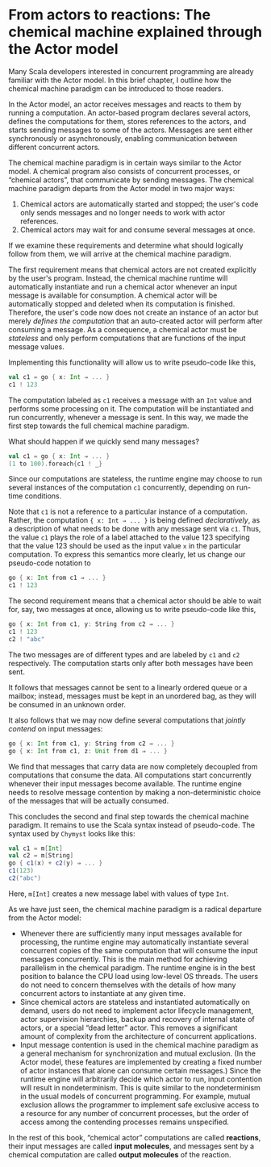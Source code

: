 <link href="{{ site.github.url }}/tables.css" rel="stylesheet" />

# From actors to reactions: The chemical machine explained through the Actor model

Many Scala developers interested in concurrent programming are already familiar with the Actor model. In this brief chapter, I outline how the chemical machine paradigm can be introduced to those readers.

In the Actor model, an actor receives messages and reacts to them by running a computation. An actor-based program declares several actors, defines the computations for them, stores references to the actors, and starts sending messages to some of the actors. Messages are sent either synchronously or asynchronously, enabling communication between different concurrent actors. 

The chemical machine paradigm is in certain ways similar to the Actor model. A chemical program also consists of concurrent processes, or “chemical actors”, that communicate by sending messages. The chemical machine paradigm departs from the Actor model in two major ways: 

1. Chemical actors are automatically started and stopped; the user's code only sends messages and no longer needs to work with actor references.
2. Chemical actors may wait for and consume several messages at once.

If we examine these requirements and determine what should logically follow from them, we will arrive at the chemical machine paradigm.

The first requirement means that chemical actors are not created explicitly by the user's program. Instead, the chemical machine runtime will automatically instantiate and run a chemical actor whenever an input message is available for consumption. A chemical actor will be automatically stopped and deleted when its computation is finished. Therefore, the user's code now does not create an instance of an actor but merely _defines the computation_ that an auto-created actor will perform after consuming a message. As a consequence, a chemical actor must be _stateless_ and only perform computations that are functions of the input message values.

Implementing this functionality will allow us to write pseudo-code like this,

```scala
val c1 = go { x: Int ⇒ ... }
c1 ! 123

```

The computation labeled as `c1` receives a message with an `Int` value and performs some processing on it. The computation will be instantiated and run concurrently, whenever a message is sent. In this way, we made the first step towards the full chemical machine paradigm. 

What should happen if we quickly send many messages?

```scala
val c1 = go { x: Int ⇒ ... }
(1 to 100).foreach{c1 ! _}

```

Since our computations are stateless, the runtime engine may choose to run several instances of the computation `c1` concurrently, depending on run-time conditions.

Note that `c1` is not a reference to a particular instance of a computation. Rather, the computation `{ x: Int ⇒ ... }` is being defined _declaratively_, as a description of what needs to be done with any message sent via `c1`. Thus, the value `c1` plays the role of a label attached to the value 123 specifying that the value 123 should be used as the input value `x` in the particular computation. To express this semantics more clearly, let us change our pseudo-code notation to

```scala
go { x: Int from c1 ⇒ ... }
c1 ! 123

```

The second requirement means that a chemical actor should be able to wait for, say, two messages at once, allowing us to write pseudo-code like this,

```scala
go { x: Int from c1, y: String from c2 ⇒ ... }
c1 ! 123
c2 ! "abc"

```

The two messages are of different types and are labeled by `c1` and `c2` respectively. The computation starts only after both messages have been sent.

It follows that messages cannot be sent to a linearly ordered queue or a mailbox; instead, messages must be kept in an unordered bag, as they will be consumed in an unknown order.

It also follows that we may now define several computations that _jointly contend_ on input messages:

```scala
go { x: Int from c1, y: String from c2 ⇒ ... }
go { x: Int from c1, z: Unit from d1 ⇒ ... }

```

We find that messages that carry data are now completely decoupled from computations that consume the data. All computations start concurrently whenever their input messages become available. The runtime engine needs to resolve message contention by making a non-deterministic choice of the messages that will be actually consumed.

This concludes the second and final step towards the chemical machine paradigm. It remains to use the Scala syntax instead of pseudo-code.
The syntax used by `Chymyst` looks like this:

```scala
val c1 = m[Int]
val c2 = m[String]
go { c1(x) + c2(y) ⇒ ... }
c1(123)
c2("abc")

```

Here, `m[Int]` creates a new message label with values of type `Int`.

As we have just seen, the chemical machine paradigm is a radical departure from the Actor model:

- Whenever there are sufficiently many input messages available for processing, the runtime engine may automatically instantiate several concurrent copies of the same computation that will consume the input messages concurrently. This is the main method for achieving parallelism in the chemical paradigm. The runtime engine is in the best position to balance the CPU load using low-level OS threads. The users do not need to concern themselves with the details of how many concurrent actors to instantiate at any given time.
- Since chemical actors are stateless and instantiated automatically on demand, users do not need to implement actor lifecycle management, actor supervision hierarchies, backup and recovery of internal state of actors, or a special “dead letter” actor. This removes a significant amount of complexity from the architecture of concurrent applications.
- Input message contention is used in the chemical machine paradigm as a general mechanism for synchronization and mutual exclusion. (In the Actor model, these features are implemented by creating a fixed number of actor instances that alone can consume certain messages.) Since the runtime engine will arbitrarily decide which actor to run, input contention will result in nondeterminism. This is quite similar to the nondeterminism in the usual models of concurrent programming. For example, mutual exclusion allows the programmer to implement safe exclusive access to a resource for any number of concurrent processes, but the order of access among the contending processes remains unspecified.

In the rest of this book, “chemical actor” computations are called **reactions**, their input messages are called **input molecules**,
and messages sent by a chemical computation are called **output molecules** of the reaction.
